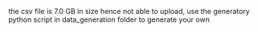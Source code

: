 the csv file is 7.0 GB in size hence not able to upload, use the generatory python script in data_generation folder to generate your own
